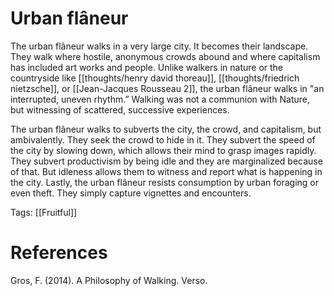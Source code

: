 # Urban flâneur

The urban flâneur walks in a very large city. It becomes their landscape. They walk where hostile, anonymous crowds abound and where capitalism has included art works and people. Unlike walkers in nature or the countryside like [[thoughts/henry david thoreau]], [[thoughts/friedrich nietzsche]], or [[Jean-Jacques Rousseau 2]], the urban flâneur walks in "an interrupted, uneven rhythm.” Walking was not a communion with Nature, but witnessing of scattered, successive experiences.

The urban flâneur walks to subverts the city, the crowd, and capitalism, but ambivalently. They seek the crowd to hide in it. They subvert the speed of the city by slowing down, which allows their mind to grasp images rapidly. They subvert productivism by being idle and they are marginalized because of that. But idleness allows them to witness and report what is happening in the city. Lastly, the urban flâneur resists consumption by urban foraging or even theft. They simply capture vignettes and encounters.

Tags: [[Fruitful]]

# References

Gros, F. (2014). A Philosophy of Walking. Verso.

